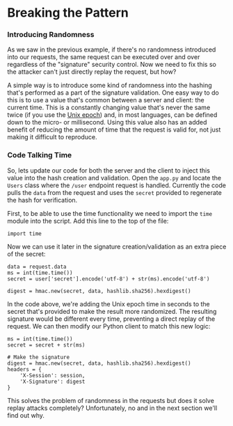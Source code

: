 # Breaking the Pattern

### Introducing Randomness

As we saw in the previous example, if there's no randomness introduced into our requests, the same request can be executed over and over regardless of the "signature" security control. Now we need to fix this so the attacker can't just directly replay the request, but how?

A simple way is to introduce some kind of randomness into the hashing that's performed as a part of the signature validation. One easy way to do this is to use a value that's common between a server and client: the current time. This is a constantly changing value that's never the same twice (if you use the [Unix epoch](https://en.wikipedia.org/wiki/Unix_time)) and, in most languages, can be defined down to the micro- or millisecond. Using this value also has an added benefit of reducing the amount of time that the request is valid for, not just making it difficult to reproduce.

### Code Talking Time

So, lets update our code for both the server and the client to inject this value into the hash creation and validation. Open the `app.py` and locate the `Users` class where the `/user` endpoint request is handled. Currently the code pulls the `data` from the request and uses the `secret` provided to regenerate the hash for verification.

First, to be able to use the time functionality we need to import the `time` module into the script. Add this line to the top of the file:

```
import time
```

Now we can use it later in the signature creation/validation as an extra piece of the secret:

```
data = request.data
ms = int(time.time())
secret = user['secret'].encode('utf-8') + str(ms).encode('utf-8')

digest = hmac.new(secret, data, hashlib.sha256).hexdigest()
```

In the code above, we're adding the Unix epoch time in seconds to the secret that's provided to make the result more randomized. The resulting signature would be different every time, preventing a direct replay of the request. We can then modify our Python client to match this new logic:

```
ms = int(time.time())
secret = secret + str(ms)

# Make the signature
digest = hmac.new(secret, data, hashlib.sha256).hexdigest()
headers = {
    'X-Session': session,
    'X-Signature': digest
}
```

This solves the problem of randomness in the requests but does it solve replay attacks completely? Unfortunately, no and in the next section we'll find out why.
